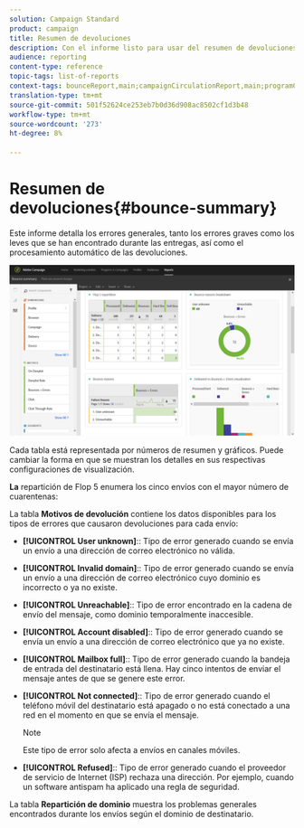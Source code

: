```yaml
---
solution: Campaign Standard
product: campaign
title: Resumen de devoluciones
description: Con el informe listo para usar del resumen de devoluciones, obtenga información sobre el estado de las campañas enviadas y los errores que puedan haber encontrado.
audience: reporting
content-type: reference
topic-tags: list-of-reports
context-tags: bounceReport,main;campaignCirculationReport,main;programCirculationReport,main
translation-type: tm+mt
source-git-commit: 501f52624ce253eb7b0d36d908ac8502cf1d3b48
workflow-type: tm+mt
source-wordcount: '273'
ht-degree: 8%

---
```



# Resumen de devoluciones{#bounce-summary}

Este informe detalla los errores generales, tanto los errores graves como los leves que se han encontrado durante las entregas, así como el procesamiento automático de las devoluciones.

![](assets/campaign_reports_bounces.png)

Cada tabla está representada por números de resumen y gráficos. Puede cambiar la forma en que se muestran los detalles en sus respectivas configuraciones de visualización.

**La** repartición de Flop 5 enumera los cinco envíos con el mayor número de cuarentenas:

La tabla **Motivos de devolución** contiene los datos disponibles para los tipos de errores que causaron devoluciones para cada envío:

* **[!UICONTROL User unknown]**:: Tipo de error generado cuando se envía un envío a una dirección de correo electrónico no válida.
* **[!UICONTROL Invalid domain]**:: Tipo de error generado cuando se envía un envío a una dirección de correo electrónico cuyo dominio es incorrecto o ya no existe.
* **[!UICONTROL Unreachable]**:: Tipo de error encontrado en la cadena de envío del mensaje, como dominio temporalmente inaccesible.
* **[!UICONTROL Account disabled]**:: Tipo de error generado cuando se envía un envío a una dirección de correo electrónico que ya no existe.
* **[!UICONTROL Mailbox full]**:: Tipo de error generado cuando la bandeja de entrada del destinatario está llena. Hay cinco intentos de enviar el mensaje antes de que se genere este error.
* **[!UICONTROL Not connected]**:: Tipo de error generado cuando el teléfono móvil del destinatario está apagado o no está conectado a una red en el momento en que se envía el mensaje.

   >[!NOTE]
   >
   >Este tipo de error solo afecta a envíos en canales móviles.

* **[!UICONTROL Refused]**:: Tipo de error generado cuando el proveedor de servicio de Internet (ISP) rechaza una dirección. Por ejemplo, cuando un software antispam ha aplicado una regla de seguridad.

La tabla **Repartición de dominio** muestra los problemas generales encontrados durante los envíos según el dominio de destinatario.
